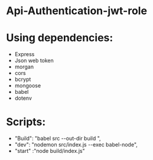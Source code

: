 ﻿# Api-Authentication-jwt-role

# Using dependencies: 
  * Express
  * Json web token
  * morgan 
  * cors
  * bcrypt
  * mongoose
  * babel
  * dotenv

# Scripts: 
  * "Build":  "babel src --out-dir build ", 
  * "dev": "nodemon src/index.js --exec babel-node",
  * "start" :"node build/index.js"
